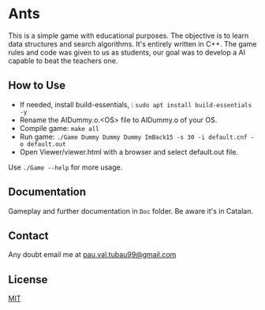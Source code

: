 Ants
==========

This is a simple game with educational purposes. The objective is to learn data structures and search algorithms. It's entirely written in C++.
The game rules and code was given to us as students, our goal was to develop a AI capable to beat the teachers one.

## How to Use

+ If needed, install build-essentials, : `sudo apt install build-essentials -y`
+ Rename the AIDummy.o.\<OS\> file to AIDummy.o of your OS.
+ Compile game: `make all`
+ Run game: `./Game Dummy Dummy Dummy ImBack15 -s 30 -i default.cnf -o default.out`
+ Open Viewer/viewer.html with a browser and select default.out file.

Use `./Game --help` for more usage.

## Documentation

Gameplay and further documentation in `Doc` folder. Be aware it's in Catalan.

## Contact

Any doubt email me at pau.val.tubau99@gmail.com

## License

[MIT](https://choosealicense.com/licenses/mit/)
